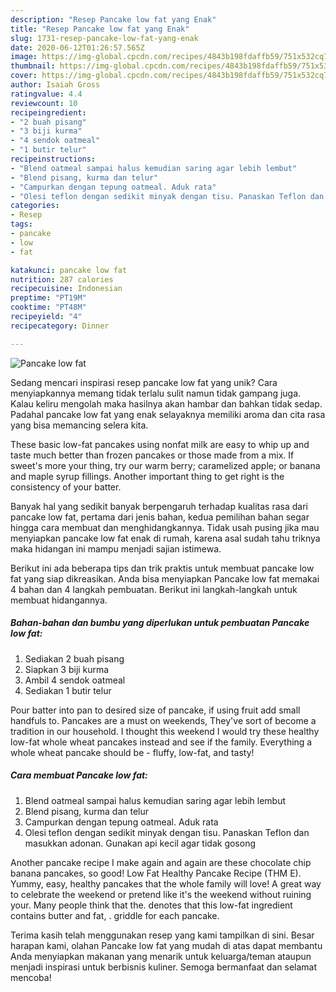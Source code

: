 ```yaml
---
description: "Resep Pancake low fat yang Enak"
title: "Resep Pancake low fat yang Enak"
slug: 1731-resep-pancake-low-fat-yang-enak
date: 2020-06-12T01:26:57.565Z
image: https://img-global.cpcdn.com/recipes/4843b198fdaffb59/751x532cq70/pancake-low-fat-foto-resep-utama.jpg
thumbnail: https://img-global.cpcdn.com/recipes/4843b198fdaffb59/751x532cq70/pancake-low-fat-foto-resep-utama.jpg
cover: https://img-global.cpcdn.com/recipes/4843b198fdaffb59/751x532cq70/pancake-low-fat-foto-resep-utama.jpg
author: Isaiah Gross
ratingvalue: 4.4
reviewcount: 10
recipeingredient:
- "2 buah pisang"
- "3 biji kurma"
- "4 sendok oatmeal"
- "1 butir telur"
recipeinstructions:
- "Blend oatmeal sampai halus kemudian saring agar lebih lembut"
- "Blend pisang, kurma dan telur"
- "Campurkan dengan tepung oatmeal. Aduk rata"
- "Olesi teflon dengan sedikit minyak dengan tisu. Panaskan Teflon dan masukkan adonan. Gunakan api kecil agar tidak gosong"
categories:
- Resep
tags:
- pancake
- low
- fat

katakunci: pancake low fat 
nutrition: 287 calories
recipecuisine: Indonesian
preptime: "PT19M"
cooktime: "PT48M"
recipeyield: "4"
recipecategory: Dinner

---
```



![Pancake low fat](https://img-global.cpcdn.com/recipes/4843b198fdaffb59/751x532cq70/pancake-low-fat-foto-resep-utama.jpg)

Sedang mencari inspirasi resep pancake low fat yang unik? Cara menyiapkannya memang tidak terlalu sulit namun tidak gampang juga. Kalau keliru mengolah maka hasilnya akan hambar dan bahkan tidak sedap. Padahal pancake low fat yang enak selayaknya memiliki aroma dan cita rasa yang bisa memancing selera kita.

These basic low-fat pancakes using nonfat milk are easy to whip up and taste much better than frozen pancakes or those made from a mix. If sweet&#39;s more your thing, try our warm berry; caramelized apple; or banana and maple syrup fillings. Another important thing to get right is the consistency of your batter.

Banyak hal yang sedikit banyak berpengaruh terhadap kualitas rasa dari pancake low fat, pertama dari jenis bahan, kedua pemilihan bahan segar hingga cara membuat dan menghidangkannya. Tidak usah pusing jika mau menyiapkan pancake low fat enak di rumah, karena asal sudah tahu triknya maka hidangan ini mampu menjadi sajian istimewa.


Berikut ini ada beberapa tips dan trik praktis untuk membuat pancake low fat yang siap dikreasikan. Anda bisa menyiapkan Pancake low fat memakai 4 bahan dan 4 langkah pembuatan. Berikut ini langkah-langkah untuk membuat hidangannya.

<!--inarticleads1-->

##### Bahan-bahan dan bumbu yang diperlukan untuk pembuatan Pancake low fat:

1. Sediakan 2 buah pisang
1. Siapkan 3 biji kurma
1. Ambil 4 sendok oatmeal
1. Sediakan 1 butir telur


Pour batter into pan to desired size of pancake, if using fruit add small handfuls to. Pancakes are a must on weekends, They&#39;ve sort of become a tradition in our household. I thought this weekend I would try these healthy low-fat whole wheat pancakes instead and see if the family. Everything a whole wheat pancake should be - fluffy, low-fat, and tasty! 

<!--inarticleads2-->

##### Cara membuat Pancake low fat:

1. Blend oatmeal sampai halus kemudian saring agar lebih lembut
1. Blend pisang, kurma dan telur
1. Campurkan dengan tepung oatmeal. Aduk rata
1. Olesi teflon dengan sedikit minyak dengan tisu. Panaskan Teflon dan masukkan adonan. Gunakan api kecil agar tidak gosong


Another pancake recipe I make again and again are these chocolate chip banana pancakes, so good! Low Fat Healthy Pancake Recipe (THM E). Yummy, easy, healthy pancakes that the whole family will love! A great way to celebrate the weekend or pretend like it&#39;s the weekend without ruining your. Many people think that the. denotes that this low-fat ingredient contains butter and fat, . griddle for each pancake. 

Terima kasih telah menggunakan resep yang kami tampilkan di sini. Besar harapan kami, olahan Pancake low fat yang mudah di atas dapat membantu Anda menyiapkan makanan yang menarik untuk keluarga/teman ataupun menjadi inspirasi untuk berbisnis kuliner. Semoga bermanfaat dan selamat mencoba!
